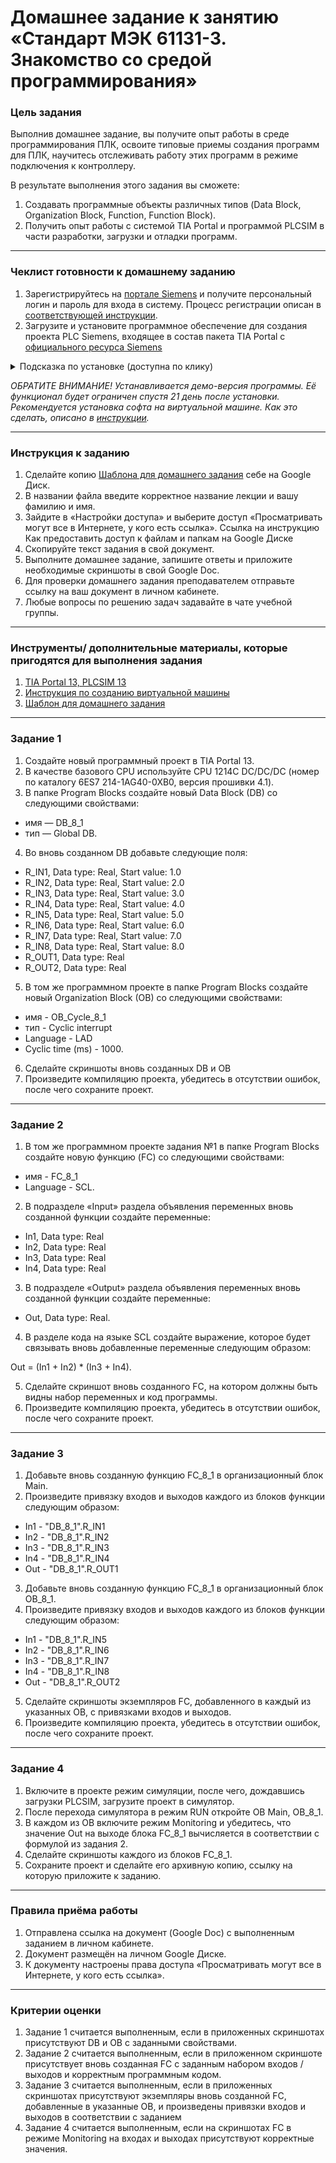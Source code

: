 # Домашнее задание к занятию «Стандарт МЭК 61131-3. Знакомство со средой программирования»

### Цель задания

Выполнив домашнее задание, вы получите опыт работы в среде программирования ПЛК, освоите типовые приемы создания программ для ПЛК, научитесь отслеживать работу этих программ в режиме подключения к контроллеру.

В результате выполнения этого задания вы сможете:

1. Создавать программные объекты различных типов (Data Block, Organization Block, Function, Function Block).
2. Получить опыт работы с системой TIA Portal и программой PLCSIM в части разработки, загрузки и отладки программ.

------

### Чеклист готовности к домашнему заданию

1. Зарегистрируйтесь на [портале Siemens](https://mall.industry.siemens.com/goos/WelcomePage.aspx?regionUrl=/ru&language=ru) и получите персональный логин и пароль для входа в систему. Процесс регистрации описан в [соответствующей инструкции](https://docs.google.com/presentation/d/1RPHvCE2OxBbHRMWSAV2E-HxscZvR2nRIZVHCy8hvjJE/edit?usp=sharing).
2. Загрузите и установите программное обеспечение для создания проекта PLC Siemens, входящее в состав пакета TIA Portal с [официального ресурса Siemens](https://support.industry.siemens.com/cs/document/78793685/simatic-step-7-(tia-portal)-v13-trial-download?dti=0&lc=en-DE)
<details>
  <summary> Подсказка по установке (доступна по клику)</summary>
  
  
1. Скачайте все файлы по [ссылке](https://support.industry.siemens.com/cs/document/109745155/simatic-step-7-including-plcsim-v13-sp2-trial-download?dti=0&lc=en-DE) в две отдельные папки:
  - STEP 7 Professional V13 SP2 (DVD 1, DVD 2, SHA-256 checksum)
  ![image](https://github.com/netology-code/phd-homeworks/blob/main/6.6/Step7_1.png)
  - SIMATIC STEP 7 PLCSIM V13 SP2 for STEP 7 Basic and STEP 7 Professional (включая SHA-256 checksum)
    ![image](https://github.com/netology-code/phd-homeworks/blob/main/6.6/Step7_2.png)
2. Запустите установочный файл SIMATIC_STEP_7_Professional_V13_SP2_Upd4.exe, пройдите стандартную процедуру установки.
3. Запустите установочный файл SIMATIC_S7_PLCSIM_V13_SP2.exe, пройдите стандартную процедуру установки.

    ---
  
</details>
  
*ОБРАТИТЕ ВНИМАНИЕ! Устанавливается демо-версия программы. Её функционал будет ограничен спустя 21 день после установки. Рекомендуется установка софта на виртуальной машине. Как это сделать, описано в [инструкции](https://docs.google.com/presentation/d/1psnSlotXT7cr8ECnaZaTCDLnIyYOGUzCArLeydeRztY/edit?usp=sharing).*

------

### Инструкция к заданию

1. Сделайте копию [Шаблона для домашнего задания](https://docs.google.com/document/d/1MiwldIkT0D7OWcygHadT0PwvF4M3eY3FKipRuTsttIs/edit?usp=sharing) себе на Google Диск.
2. В названии файла введите корректное название лекции и вашу фамилию и имя.
3. Зайдите в «Настройки доступа» и выберите доступ «Просматривать могут все в Интернете, у кого есть ссылка». Ссылка на инструкцию Как предоставить доступ к файлам и папкам на Google Диске
4. Скопируйте текст задания в свой документ.
5. Выполните домашнее задание, запишите ответы и приложите необходимые скриншоты в свой Google Doc.
6. Для проверки домашнего задания преподавателем отправьте ссылку на ваш документ в личном кабинете.
7. Любые вопросы по решению задач задавайте в чате учебной группы.


------

### Инструменты/ дополнительные материалы, которые пригодятся для выполнения задания

1. [TIA Portal 13, PLCSIM 13](https://support.industry.siemens.com/cs/document/109745155/simatic-step-7-including-plcsim-v13-sp2-trial-download?dti=0&lc=en-WW)
2. [Инструкция по созданию виртуальной машины](https://docs.google.com/presentation/d/1psnSlotXT7cr8ECnaZaTCDLnIyYOGUzCArLeydeRztY/edit?usp=sharing)
3. [Шаблон для домашнего задания](https://docs.google.com/document/d/1MiwldIkT0D7OWcygHadT0PwvF4M3eY3FKipRuTsttIs/edit?usp=sharing)

------

### Задание 1

1. Создайте новый программный проект в TIA Portal 13.
2. В качестве базового CPU используйте CPU 1214C DC/DC/DC (номер по каталогу 6ES7 214-1AG40-0XB0, версия прошивки 4.1).
3. В папке Program Blocks создайте новый Data Block (DB) со следующими свойствами:
- имя — DB_8_1
- тип — Global DB.
4. Во вновь созданном DB добавьте следующие поля:
- R_IN1, Data type: Real, Start value: 1.0
- R_IN2, Data type: Real, Start value: 2.0
- R_IN3, Data type: Real, Start value: 3.0
- R_IN4, Data type: Real, Start value: 4.0
- R_IN5, Data type: Real, Start value: 5.0
- R_IN6, Data type: Real, Start value: 6.0
- R_IN7, Data type: Real, Start value: 7.0
- R_IN8, Data type: Real, Start value: 8.0
- R_OUT1, Data type: Real
- R_OUT2, Data type: Real
5. В том же программном проекте в папке Program Blocks создайте новый Organization Block (OB) со следующими свойствами:
- имя - OB_Cycle_8_1
- тип - Cyclic interrupt
- Language - LAD
- Cyclic time (ms) - 1000.
6. Сделайте скриншоты вновь созданных DB и OB
7. Произведите компиляцию проекта, убедитесь в отсутствии ошибок, после чего сохраните проект.

------

### Задание 2

1. В том же программном проекте задания №1 в папке Program Blocks создайте новую функцию (FC) со следующими свойствами:
- имя - FC_8_1
- Language - SCL.
2. В подразделе «Input» раздела объявления переменных вновь созданной функции создайте переменные:
- In1, Data type: Real
- In2, Data type: Real
- In3, Data type: Real
- In4, Data type: Real
3. В подразделе «Output» раздела объявления переменных вновь созданной функции создайте переменные:
- Out, Data type: Real.
4. В разделе кода на языке SCL создайте выражение, которое будет связывать вновь добавленные переменные следующим образом:

Out = (In1 + In2) * (In3 + In4).

5. Сделайте скриншот вновь созданного FC, на котором должны быть видны набор переменных и код программы.
6. Произведите компиляцию проекта, убедитесь в отсутствии ошибок, после чего сохраните проект.

------

### Задание 3

1. Добавьте вновь созданную функцию FC_8_1 в организационный блок Main.
2. Произведите привязку входов и выходов каждого из блоков функции следующим образом:
- In1 - "DB_8_1".R_IN1
- In2 - "DB_8_1".R_IN2
- In3 - "DB_8_1".R_IN3
- In4 - "DB_8_1".R_IN4
- Out - "DB_8_1".R_OUT1
3. Добавьте вновь созданную функцию FC_8_1 в организационный блок OB_8_1.
4. Произведите привязку входов и выходов каждого из блоков функции следующим образом:
- In1 - "DB_8_1".R_IN5
- In2 - "DB_8_1".R_IN6
- In3 - "DB_8_1".R_IN7
- In4 - "DB_8_1".R_IN8
- Out - "DB_8_1".R_OUT2
5. Сделайте скриншоты экземпляров FC, добавленного в каждый из указанных OB, с привязками входов и выходов.
6. Произведите компиляцию проекта, убедитесь в отсутствии ошибок, после чего сохраните проект.

------

### Задание 4

1. Включите в проекте режим симуляции, после чего, дождавшись загрузки PLCSIM, загрузите проект в симулятор.
2. После перехода симулятора в режим RUN откройте OB Main, OB_8_1.
3. В каждом из OB включите режим Monitoring и убедитесь, что значение Out на выходе блока FC_8_1 вычисляется в соответствии с формулой из задания 2.
4. Сделайте скриншоты каждого из блоков FC_8_1.
5. Сохраните проект и сделайте его архивную копию, ссылку на которую приложите к заданию.

------

### Правила приёма работы

1. Отправлена ссылка на документ (Google Doc) с выполненным заданием в личном кабинете.
2. Документ размещён на личном Google Диске.
3. К документу настроены права доступа «Просматривать могут все в Интернете, у кого есть ссылка».

------

### Критерии оценки

1. Задание 1 считается выполненным, если в приложенных скриншотах присутствуют DB и OB с заданными свойствами.
2. Задание 2 считается выполненным, если в приложенном скриншоте присутствует вновь созданная FC с заданным набором входов / выходов  и корректным программным кодом.
3. Задание 3 считается выполненным, если в приложенных скриншотах присутствуют экземпляры вновь созданной FC, добавленные в указанные OB, и произведены привязки входов и выходов в соответствии с заданием
4. Задание 4 считается выполненным, если на скриншотах FC в режиме Monitoring на входах и выходах присутствуют корректные значения.
